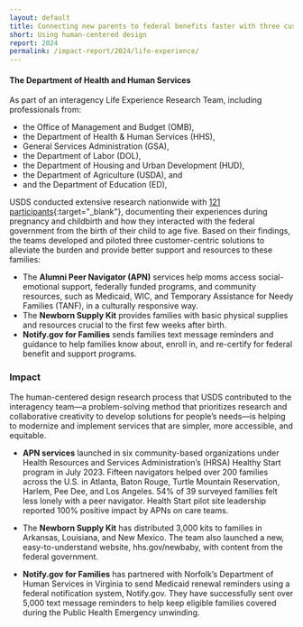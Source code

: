 ```yaml
---
layout: default
title: Connecting new parents to federal benefits faster with three customer-centered solutions
short: Using human-centered design
report: 2024
permalink: /impact-report/2024/life-experience/
---
```

####  The Department of Health and Human Services

As part of an interagency Life Experience Research Team, including professionals from:

- the Office of Management and Budget (OMB),
- the Department of Health & Human Services (HHS), 
- General Services Administration (GSA), 
- the Department of Labor (DOL), 
- the Department of Housing and Urban Development (HUD), 
- the Department of Agriculture (USDA), and
- and the Department of Education (ED),

USDS conducted extensive research nationwide with [121 participants](https://www.performance.gov/cx/life-experiences/having-a-child-and-early-childhood/){:target="_blank"}, documenting their experiences during pregnancy and childbirth and how they interacted with the federal government from the birth of their child to age five. Based on their findings, the teams developed and piloted three customer-centric solutions to alleviate the burden and provide better support and resources to these families:

- The **Alumni Peer Navigator (APN)** services help moms access social-emotional support, federally funded programs, and community resources, such as Medicaid, WIC, and Temporary Assistance for Needy Families (TANF), in a culturally responsive way.
- The **Newborn Supply Kit** provides families with basic physical supplies and resources crucial to the first few weeks after birth.
- **Notify.gov for Families** sends families text message reminders and guidance to help families know about, enroll in, and re-certify for federal benefit and support programs.

###  Impact

The human-centered design research process that USDS contributed to the interagency team—a problem-solving method that prioritizes research and collaborative creativity to develop solutions for people’s needs—is helping to modernize and implement services that are simpler, more accessible, and equitable.

- **APN services** launched in six community-based organizations under Health Resources and Services Administration’s (HRSA) Healthy Start program in July 2023. Fifteen navigators helped over 200 families across the U.S. in Atlanta, Baton Rouge, Turtle Mountain Reservation, Harlem, Pee Dee, and Los Angeles. 54% of 39 surveyed families felt less lonely with a peer navigator. Health Start pilot site leadership reported 100% positive impact by APNs on care teams.

- The **Newborn Supply Kit** has distributed 3,000 kits to families in Arkansas, Louisiana, and New Mexico. The team also launched a new, easy-to-understand website, hhs.gov/newbaby, with content from the federal government. 

- **Notify.gov for Families** has partnered with Norfolk’s Department of Human Services in Virginia to send Medicaid renewal reminders using a federal notification system, Notify.gov. They have successfully sent over 5,000 text message reminders to help keep eligible families covered during the Public Health Emergency unwinding.

